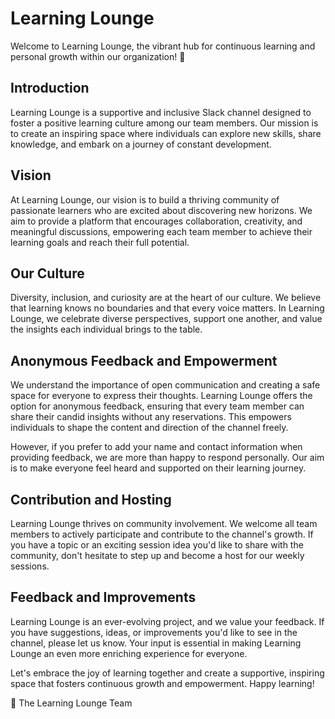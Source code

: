 # Learning Lounge

Welcome to Learning Lounge, the vibrant hub for continuous learning and personal growth within our organization! 🌟

## Introduction

Learning Lounge is a supportive and inclusive Slack channel designed to foster a positive learning culture among our team members. Our mission is to create an inspiring space where individuals can explore new skills, share knowledge, and embark on a journey of constant development.

## Vision

At Learning Lounge, our vision is to build a thriving community of passionate learners who are excited about discovering new horizons. We aim to provide a platform that encourages collaboration, creativity, and meaningful discussions, empowering each team member to achieve their learning goals and reach their full potential.

## Our Culture

Diversity, inclusion, and curiosity are at the heart of our culture. We believe that learning knows no boundaries and that every voice matters. In Learning Lounge, we celebrate diverse perspectives, support one another, and value the insights each individual brings to the table.

## Anonymous Feedback and Empowerment

We understand the importance of open communication and creating a safe space for everyone to express their thoughts. Learning Lounge offers the option for anonymous feedback, ensuring that every team member can share their candid insights without any reservations. This empowers individuals to shape the content and direction of the channel freely.

However, if you prefer to add your name and contact information when providing feedback, we are more than happy to respond personally. Our aim is to make everyone feel heard and supported on their learning journey.

## Contribution and Hosting

Learning Lounge thrives on community involvement. We welcome all team members to actively participate and contribute to the channel's growth. If you have a topic or an exciting session idea you'd like to share with the community, don't hesitate to step up and become a host for our weekly sessions.

## Feedback and Improvements

Learning Lounge is an ever-evolving project, and we value your feedback. If you have suggestions, ideas, or improvements you'd like to see in the channel, please let us know. Your input is essential in making Learning Lounge an even more enriching experience for everyone.

Let's embrace the joy of learning together and create a supportive, inspiring space that fosters continuous growth and empowerment. Happy learning!

🚀 The Learning Lounge Team
